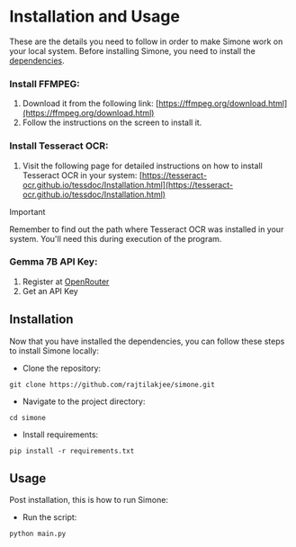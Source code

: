 # Installation and Usage

These are the details you need to follow in order to make Simone work on your local system. Before installing Simone, you need to install the [dependencies](https://rajtilakjee.github.io/simone/getting-started/dependencies/).

### Install FFMPEG:

1. Download it from the following link: [https://ffmpeg.org/download.html](https://ffmpeg.org/download.html)
2. Follow the instructions on the screen to install it.

### Install Tesseract OCR:

1. Visit the following page for detailed instructions on how to install Tesseract OCR in your system: [https://tesseract-ocr.github.io/tessdoc/Installation.html](https://tesseract-ocr.github.io/tessdoc/Installation.html)

> [!IMPORTANT]
> Remember to find out the path where Tesseract OCR was installed in your system. You'll need this during execution of the program.

### Gemma 7B API Key:

1. Register at [OpenRouter](https://openrouter.ai/)
2. Get an API Key

## Installation

Now that you have installed the dependencies, you can follow these steps to install Simone locally:

- Clone the repository:
```
git clone https://github.com/rajtilakjee/simone.git
```
- Navigate to the project directory:
```
cd simone
```
- Install requirements:
```
pip install -r requirements.txt
```

## Usage

Post installation, this is how to run Simone:

- Run the script:

```
python main.py
```
